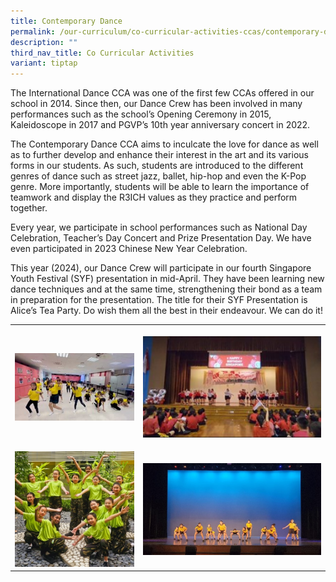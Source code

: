 ```yaml
---
title: Contemporary Dance
permalink: /our-curriculum/co-curricular-activities-ccas/contemporary-dance/
description: ""
third_nav_title: Co Curricular Activities
variant: tiptap
---
```

<p>The International Dance CCA was one of the first few CCAs offered in our
school in 2014. Since then, our Dance Crew has been involved in many performances
such as the school’s Opening Ceremony in 2015, Kaleidoscope in 2017 and
PGVP’s 10th year anniversary concert in 2022.</p>
<p>The Contemporary Dance CCA aims to inculcate the love for dance as well
as to further develop and enhance their interest in the art and its various
forms in our students. As such, students are introduced to the different
genres of dance such as street jazz, ballet, hip-hop and even the K-Pop
genre. More importantly, students will be able to learn the importance
of teamwork and display the R3ICH values as they practice and perform together.</p>
<p>Every year, we participate in school performances such as National Day
Celebration, Teacher’s Day Concert and Prize Presentation Day. We have
even participated in 2023 Chinese New Year Celebration.</p>
<p>This year (2024), our Dance Crew will participate in our fourth Singapore
Youth Festival (SYF) presentation in mid-April. They have been learning
new dance techniques and at the same time, strengthening their bond as
a team in preparation for the presentation. The title for their SYF Presentation
is Alice’s Tea Party. Do wish them all the best in their endeavour. We
can do it!</p>
<p></p>
<table>
<tbody>
<tr>
<th rowspan="1" colspan="1">
<p></p>
<div class="isomer-image-wrapper">
<img style="width: 100%" height="auto" width="100%" alt="" src="/images/cd__1_.jpg">
</div>
</th>
<th rowspan="1" colspan="1">
<p></p>
<div class="isomer-image-wrapper">
<img style="width: 100%" height="auto" width="100%" alt="" src="/images/cd__2_.jpg">
</div>
</th>
</tr>
<tr>
<td rowspan="1" colspan="1">
<p></p>
<div class="isomer-image-wrapper">
<img style="width: 100%" height="auto" width="100%" alt="" src="/images/cd__3_.jpg">
</div>
</td>
<td rowspan="1" colspan="1">
<p></p>
<div class="isomer-image-wrapper">
<img style="width: 100%" height="auto" width="100%" alt="" src="/images/cd__4_.jpg">
</div>
</td>
</tr>
</tbody>
</table>
<p></p>